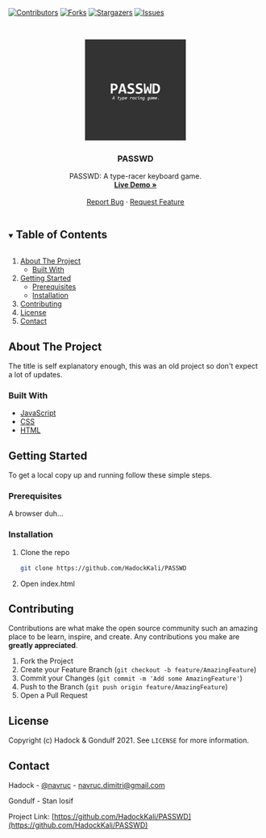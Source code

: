 [![Contributors][contributors-shield]][contributors-url]
[![Forks][forks-shield]][forks-url]
[![Stargazers][stars-shield]][stars-url]
[![Issues][issues-shield]][issues-url]



<!-- PROJECT LOGO -->
<br />
<p align="center">
  <a href="https://github.com/HadockKali/PASSWD">
    <img src="images/logo.png" alt="Logo" width="200" height="200">
  </a>

  <h3 align="center">PASSWD</h3>

  <p align="center">
    PASSWD: A type-racer keyboard game.
    <br />
    <a href="https://hadockkali.github.io/PASSWD/"><strong>Live Demo »</strong></a>
    <br />
    <br />
    <a href="https://github.com/HadockKali/PASSWD/issues">Report Bug</a>
    ·
    <a href="https://github.com/HadockKali/PASSWD/issues">Request Feature</a>
  </p>
</p>



<!-- TABLE OF CONTENTS -->
<details open="open">
  <summary><h2 style="display: inline-block">Table of Contents</h2></summary>
  <ol>
    <li>
      <a href="#about-the-project">About The Project</a>
      <ul>
        <li><a href="#built-with">Built With</a></li>
      </ul>
    </li>
    <li>
      <a href="#getting-started">Getting Started</a>
      <ul>
        <li><a href="#prerequisites">Prerequisites</a></li>
        <li><a href="#installation">Installation</a></li>
      </ul>
    </li>
    <li><a href="#contributing">Contributing</a></li>
    <li><a href="#license">License</a></li>
    <li><a href="#contact">Contact</a></li>
  </ol>
</details>



<!-- ABOUT THE PROJECT -->
## About The Project

The title is self explanatory enough, this was an old project so don't expect a lot of updates.


### Built With

* [JavaScript](https://www.java.com/en/)
* [CSS](https://en.wikipedia.org/wiki/CSS)
* [HTML](https://en.wikipedia.org/wiki/HTML)



<!-- GETTING STARTED -->
## Getting Started

To get a local copy up and running follow these simple steps.

### Prerequisites

A browser duh...

### Installation

1. Clone the repo
   ```sh
   git clone https://github.com/HadockKali/PASSWD
   ```
2. Open index.html





<!-- CONTRIBUTING -->
## Contributing

Contributions are what make the open source community such an amazing place to be learn, inspire, and create. Any contributions you make are **greatly appreciated**.

1. Fork the Project
2. Create your Feature Branch (`git checkout -b feature/AmazingFeature`)
3. Commit your Changes (`git commit -m 'Add some AmazingFeature'`)
4. Push to the Branch (`git push origin feature/AmazingFeature`)
5. Open a Pull Request



<!-- LICENSE -->
## License

Copyright (c) Hadock & Gondulf 2021. See `LICENSE` for more information.



<!-- CONTACT -->
## Contact

Hadock - [@navruc](https://twitter.com/@navruc) - navruc.dimitri@gmail.com

Gondulf - Stan Iosif

Project Link: [https://github.com/HadockKali/PASSWD](https://github.com/HadockKali/PASSWD)



[contributors-shield]: https://img.shields.io/github/contributors/HadockKali/PASSWD.svg?style=for-the-badge
[contributors-url]: https://github.com/HadockKali/PASSWD/graphs/contributors
[forks-shield]: https://img.shields.io/github/forks/HadockKali/PASSWD.svg?style=for-the-badge
[forks-url]: https://github.com/HadockKali/PASSWD/network/members
[stars-shield]: https://img.shields.io/github/stars/HadockKali/PASSWD.svg?style=for-the-badge
[stars-url]: https://github.com/HadockKali/PASSWD/stargazers
[issues-shield]: https://img.shields.io/github/issues/HadockKali/PASSWD.svg?style=for-the-badge
[issues-url]: https://github.com/HadockKali/PASSWD/issues
[license-shield]: https://img.shields.io/github/license/HadockKali/PASSWD.svg?style=for-the-badge
[license-url]: https://github.com/HadockKali/PASSWD/blob/main/LICENSE.md
